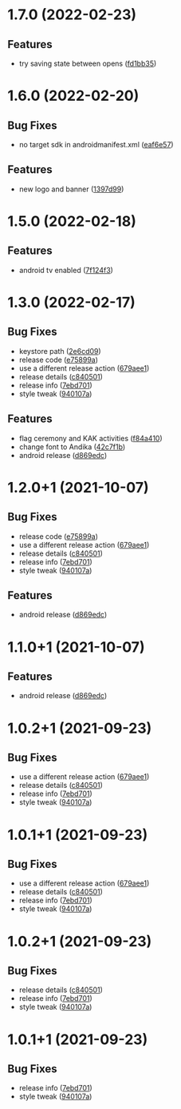 # 1.7.0 (2022-02-23)

## Features

- try saving state between opens ([fd1bb35](commit/fd1bb35))

# 1.6.0 (2022-02-20)

## Bug Fixes

- no target sdk in androidmanifest.xml ([eaf6e57](commit/eaf6e57))

## Features

- new logo and banner ([1397d99](commit/1397d99))

# 1.5.0 (2022-02-18)

## Features

- android tv enabled ([7f124f3](commit/7f124f3))

# 1.3.0 (2022-02-17)

## Bug Fixes

- keystore path ([2e6cd09](commit/2e6cd09))
- release code ([e75899a](commit/e75899a))
- use a different release action ([679aee1](commit/679aee1))
- release details ([c840501](commit/c840501))
- release info ([7ebd701](commit/7ebd701))
- style tweak ([940107a](commit/940107a))

## Features

- flag ceremony and KAK activities ([f84a410](commit/f84a410))
- change font to Andika ([42c7f1b](commit/42c7f1b))
- android release ([d869edc](commit/d869edc))

# 1.2.0+1 (2021-10-07)

## Bug Fixes

- release code ([e75899a](commit/e75899a))
- use a different release action ([679aee1](commit/679aee1))
- release details ([c840501](commit/c840501))
- release info ([7ebd701](commit/7ebd701))
- style tweak ([940107a](commit/940107a))

## Features

- android release ([d869edc](commit/d869edc))

# 1.1.0+1 (2021-10-07)

## Features

- android release ([d869edc](commit/d869edc))

# 1.0.2+1 (2021-09-23)

## Bug Fixes

- use a different release action ([679aee1](commit/679aee1))
- release details ([c840501](commit/c840501))
- release info ([7ebd701](commit/7ebd701))
- style tweak ([940107a](commit/940107a))

# 1.0.1+1 (2021-09-23)

## Bug Fixes

- use a different release action ([679aee1](commit/679aee1))
- release details ([c840501](commit/c840501))
- release info ([7ebd701](commit/7ebd701))
- style tweak ([940107a](commit/940107a))

# 1.0.2+1 (2021-09-23)

## Bug Fixes

- release details ([c840501](commit/c840501))
- release info ([7ebd701](commit/7ebd701))
- style tweak ([940107a](commit/940107a))

# 1.0.1+1 (2021-09-23)

## Bug Fixes

- release info ([7ebd701](commit/7ebd701))
- style tweak ([940107a](commit/940107a))
